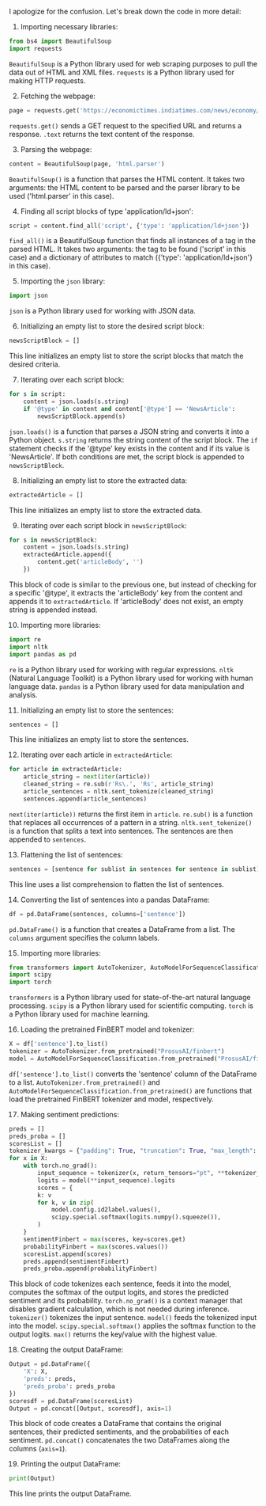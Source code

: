 I apologize for the confusion. Let's break down the code in more detail:

1. Importing necessary libraries:
```python
from bs4 import BeautifulSoup
import requests
```
`BeautifulSoup` is a Python library used for web scraping purposes to pull the data out of HTML and XML files. `requests` is a Python library used for making HTTP requests.

2. Fetching the webpage:
```python
page = requests.get('https://economictimes.indiatimes.com/news/economy/indicators/growth-of-eight-core-sectors-at-6-7-in-feb-as-against-4-1-in-jan/articleshow/108852450.cms').text
```
`requests.get()` sends a GET request to the specified URL and returns a response. `.text` returns the text content of the response.

3. Parsing the webpage:
```python
content = BeautifulSoup(page, 'html.parser')
```
`BeautifulSoup()` is a function that parses the HTML content. It takes two arguments: the HTML content to be parsed and the parser library to be used ('html.parser' in this case).

4. Finding all script blocks of type 'application/ld+json':
```python
script = content.find_all('script', {'type': 'application/ld+json'})
```
`find_all()` is a BeautifulSoup function that finds all instances of a tag in the parsed HTML. It takes two arguments: the tag to be found ('script' in this case) and a dictionary of attributes to match ({'type': 'application/ld+json'} in this case).

5. Importing the `json` library:
```python
import json
```
`json` is a Python library used for working with JSON data.

6. Initializing an empty list to store the desired script block:
```python
newsScriptBlock = []
```
This line initializes an empty list to store the script blocks that match the desired criteria.

7. Iterating over each script block:
```python
for s in script:
    content = json.loads(s.string)
    if '@type' in content and content['@type'] == 'NewsArticle':
        newsScriptBlock.append(s)
```
`json.loads()` is a function that parses a JSON string and converts it into a Python object. `s.string` returns the string content of the script block. The `if` statement checks if the '@type' key exists in the content and if its value is 'NewsArticle'. If both conditions are met, the script block is appended to `newsScriptBlock`.

8. Initializing an empty list to store the extracted data:
```python
extractedArticle = []
```
This line initializes an empty list to store the extracted data.

9. Iterating over each script block in `newsScriptBlock`:
```python
for s in newsScriptBlock:
    content = json.loads(s.string)
    extractedArticle.append({
        content.get('articleBody', '')
    })
```
This block of code is similar to the previous one, but instead of checking for a specific '@type', it extracts the 'articleBody' key from the content and appends it to `extractedArticle`. If 'articleBody' does not exist, an empty string is appended instead.

10. Importing more libraries:
```python
import re
import nltk
import pandas as pd
```
`re` is a Python library used for working with regular expressions. `nltk` (Natural Language Toolkit) is a Python library used for working with human language data. `pandas` is a Python library used for data manipulation and analysis.

11. Initializing an empty list to store the sentences:
```python
sentences = []
```
This line initializes an empty list to store the sentences.

12. Iterating over each article in `extractedArticle`:
```python
for article in extractedArticle:
    article_string = next(iter(article))
    cleaned_string = re.sub(r'Rs\.', 'Rs', article_string)
    article_sentences = nltk.sent_tokenize(cleaned_string)
    sentences.append(article_sentences)
```
`next(iter(article))` returns the first item in `article`. `re.sub()` is a function that replaces all occurrences of a pattern in a string. `nltk.sent_tokenize()` is a function that splits a text into sentences. The sentences are then appended to `sentences`.

13. Flattening the list of sentences:
```python
sentences = [sentence for sublist in sentences for sentence in sublist]
```
This line uses a list comprehension to flatten the list of sentences.

14. Converting the list of sentences into a pandas DataFrame:
```python
df = pd.DataFrame(sentences, columns=['sentence'])
```
`pd.DataFrame()` is a function that creates a DataFrame from a list. The `columns` argument specifies the column labels.

15. Importing more libraries:
```python
from transformers import AutoTokenizer, AutoModelForSequenceClassification
import scipy
import torch
```
`transformers` is a Python library used for state-of-the-art natural language processing. `scipy` is a Python library used for scientific computing. `torch` is a Python library used for machine learning.

16. Loading the pretrained FinBERT model and tokenizer:
```python
X = df['sentence'].to_list()
tokenizer = AutoTokenizer.from_pretrained("ProsusAI/finbert")
model = AutoModelForSequenceClassification.from_pretrained("ProsusAI/finbert")
```
`df['sentence'].to_list()` converts the 'sentence' column of the DataFrame to a list. `AutoTokenizer.from_pretrained()` and `AutoModelForSequenceClassification.from_pretrained()` are functions that load the pretrained FinBERT tokenizer and model, respectively.

17. Making sentiment predictions:
```python
preds = []
preds_proba = []
scoresList = []
tokenizer_kwargs = {"padding": True, "truncation": True, "max_length": 512}
for x in X:
    with torch.no_grad():
        input_sequence = tokenizer(x, return_tensors="pt", **tokenizer_kwargs)
        logits = model(**input_sequence).logits
        scores = {
        k: v
        for k, v in zip(
            model.config.id2label.values(),
            scipy.special.softmax(logits.numpy().squeeze()),
        )
    }
    sentimentFinbert = max(scores, key=scores.get)
    probabilityFinbert = max(scores.values())
    scoresList.append(scores)
    preds.append(sentimentFinbert)
    preds_proba.append(probabilityFinbert)
```
This block of code tokenizes each sentence, feeds it into the model, computes the softmax of the output logits, and stores the predicted sentiment and its probability. `torch.no_grad()` is a context manager that disables gradient calculation, which is not needed during inference. `tokenizer()` tokenizes the input sentence. `model()` feeds the tokenized input into the model. `scipy.special.softmax()` applies the softmax function to the output logits. `max()` returns the key/value with the highest value.

18. Creating the output DataFrame:
```python
Output = pd.DataFrame({
    'X': X,
    'preds': preds,
    'preds_proba': preds_proba
})
scoresdf = pd.DataFrame(scoresList)
Output = pd.concat([Output, scoresdf], axis=1)
```
This block of code creates a DataFrame that contains the original sentences, their predicted sentiments, and the probabilities of each sentiment. `pd.concat()` concatenates the two DataFrames along the columns (`axis=1`).

19. Printing the output DataFrame:
```python
print(Output)
```
This line prints the output DataFrame.